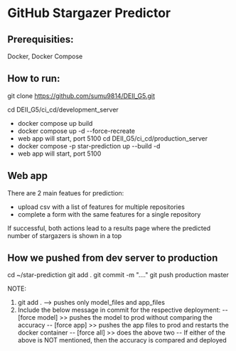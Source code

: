 # GitHub Stargazer Predictor
## Prerequisities: 
Docker, Docker Compose

## How to run:
git clone https://github.com/sumu9814/DEII_G5.git

cd DEII_G5/ci_cd/development_server
  - docker compose up build
  - docker compose up -d --force-recreate
  - web app will start, port 5100
cd DEII_G5/ci_cd/production_server
  - docker compose -p star-prediction up --build -d
  - web app will start, port 5100

## Web app
There are 2 main featues for prediction:
   - upload csv with a list of features for multiple repositories
   - complete a form with the same features for a single repository

If successful, both actions lead to a results page where the predicted number of stargazers is shown in a top


## How we pushed from dev server to production
cd ~/star-prediction
git add .
git commit -m "...."
git push production master

NOTE:
1. git add . --> pushes only model_files and app_files
2. Include the below message in commit for the respective deployment:
	-- [force model] >> pushes the model to prod without comparing the accuracy
	-- [force app] >> pushes the app files to prod and restarts the docker container
	-- [force all] >> does the above two
	-- If either of the above is NOT mentioned, then the accuracy is compared and deployed
